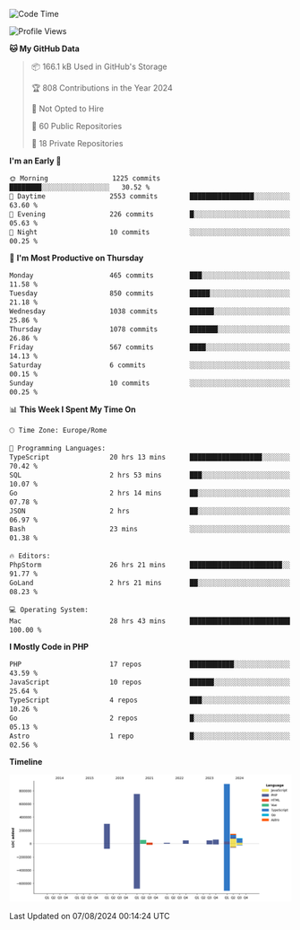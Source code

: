 <!--START_SECTION:waka-->
![Code Time](http://img.shields.io/badge/Code%20Time-5%2C254%20hrs%2029%20mins-blue)

![Profile Views](http://img.shields.io/badge/Profile%20Views-1-blue)

**🐱 My GitHub Data** 

> 📦 166.1 kB Used in GitHub's Storage 
 > 
> 🏆 808 Contributions in the Year 2024
 > 
> 🚫 Not Opted to Hire
 > 
> 📜 60 Public Repositories 
 > 
> 🔑 18 Private Repositories 
 > 
**I'm an Early 🐤** 

```text
🌞 Morning                1225 commits        ████████░░░░░░░░░░░░░░░░░   30.52 % 
🌆 Daytime                2553 commits        ████████████████░░░░░░░░░   63.60 % 
🌃 Evening                226 commits         █░░░░░░░░░░░░░░░░░░░░░░░░   05.63 % 
🌙 Night                  10 commits          ░░░░░░░░░░░░░░░░░░░░░░░░░   00.25 % 
```
📅 **I'm Most Productive on Thursday** 

```text
Monday                   465 commits         ███░░░░░░░░░░░░░░░░░░░░░░   11.58 % 
Tuesday                  850 commits         █████░░░░░░░░░░░░░░░░░░░░   21.18 % 
Wednesday                1038 commits        ██████░░░░░░░░░░░░░░░░░░░   25.86 % 
Thursday                 1078 commits        ███████░░░░░░░░░░░░░░░░░░   26.86 % 
Friday                   567 commits         ████░░░░░░░░░░░░░░░░░░░░░   14.13 % 
Saturday                 6 commits           ░░░░░░░░░░░░░░░░░░░░░░░░░   00.15 % 
Sunday                   10 commits          ░░░░░░░░░░░░░░░░░░░░░░░░░   00.25 % 
```


📊 **This Week I Spent My Time On** 

```text
🕑︎ Time Zone: Europe/Rome

💬 Programming Languages: 
TypeScript               20 hrs 13 mins      ██████████████████░░░░░░░   70.42 % 
SQL                      2 hrs 53 mins       ███░░░░░░░░░░░░░░░░░░░░░░   10.07 % 
Go                       2 hrs 14 mins       ██░░░░░░░░░░░░░░░░░░░░░░░   07.78 % 
JSON                     2 hrs               ██░░░░░░░░░░░░░░░░░░░░░░░   06.97 % 
Bash                     23 mins             ░░░░░░░░░░░░░░░░░░░░░░░░░   01.38 % 

🔥 Editors: 
PhpStorm                 26 hrs 21 mins      ███████████████████████░░   91.77 % 
GoLand                   2 hrs 21 mins       ██░░░░░░░░░░░░░░░░░░░░░░░   08.23 % 

💻 Operating System: 
Mac                      28 hrs 43 mins      █████████████████████████   100.00 % 
```

**I Mostly Code in PHP** 

```text
PHP                      17 repos            ███████████░░░░░░░░░░░░░░   43.59 % 
JavaScript               10 repos            ██████░░░░░░░░░░░░░░░░░░░   25.64 % 
TypeScript               4 repos             ███░░░░░░░░░░░░░░░░░░░░░░   10.26 % 
Go                       2 repos             █░░░░░░░░░░░░░░░░░░░░░░░░   05.13 % 
Astro                    1 repo              █░░░░░░░░░░░░░░░░░░░░░░░░   02.56 % 
```



**Timeline**

![Lines of Code chart](https://raw.githubusercontent.com/frnwtr/frnwtr/main/assets/bar_graph.png)


 Last Updated on 07/08/2024 00:14:24 UTC
<!--END_SECTION:waka-->